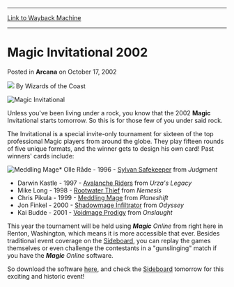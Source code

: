 
---
[Link to Wayback Machine](https://web.archive.org/web/20220627161804/https://magic.wizards.com/en/articles/archive/arcana/magic-invitational-2002-2002-10-17)

[_metadata_:author]:- "Wizards of the Coast"
[_metadata_:description]:- "Unless you've been living under a rock, you know that the 2002 Magic Invitational starts tomorrow. So this is for those few of you under said rock. The Invitational is a special invite-only tournament for sixteen of the top professional Magic players from around the globe. They play fifteen rounds of five unique formats, and the winner gets to design his own card!"
[_metadata_:generator]:- "Drupal 7 (http://drupal.org)"
[_metadata_:node]:- "604606"
[_metadata_:publish_date]:- "2002-10-17"
[_metadata_:source]:- "div-main-content"
[_metadata_:title]:- "Magic Invitational 2002"
[_metadata_:wayback_capture_timestamp]:- "2022-06-27 16:18:04"
[_metadata_:wayback_raw_url]:- "https://web.archive.org/web/20220627161804id_/https://magic.wizards.com/en/articles/archive/arcana/magic-invitational-2002-2002-10-17"
[_metadata_:wayback_url]:- "https://magic.wizards.com/en/articles/archive/arcana/magic-invitational-2002-2002-10-17"
---


**Magic** Invitational 2002
===========================



 Posted in **Arcana**
 on October 17, 2002 






![](https://media.magic.wizards.com/styles/auth_small/public/images/person/wizards_author.jpg)
By Wizards of the Coast











![Magic Invitational](https://media.magic.wizards.com/image_legacy_migration/global/images/magic_magiconline_inv02replay_pic1_en.jpg)


Unless you've been living under a rock, you know that the 2002 **Magic** Invitational starts tomorrow. So this is for those few of you under said rock.


The Invitational is a special invite-only tournament for sixteen of the top professional Magic players from around the globe. They play fifteen rounds of five unique formats, and the winner gets to design his own card! Past winners' cards include:


![Meddling Mage](http://gatherer.wizards.com/Handlers/Image.ashx?type=card&name=Meddling+Mage)* Olle Råde - 1996 - [Sylvan Safekeeper](https://gatherer.wizards.com/Pages/Card/Details.aspx?name=Sylvan+Safekeeper) from *Judgment*
* Darwin Kastle - 1997 - [Avalanche Riders](https://gatherer.wizards.com/Pages/Card/Details.aspx?name=Avalanche+Riders) from *Urza's Legacy*
* Mike Long - 1998 - [Rootwater Thief](https://gatherer.wizards.com/Pages/Card/Details.aspx?name=Rootwater+Thief) from *Nemesis*
* Chris Pikula - 1999 - [Meddling Mage](https://gatherer.wizards.com/Pages/Card/Details.aspx?name=Meddling+Mage) from *Planeshift*
* Jon Finkel - 2000 - [Shadowmage Infiltrator](https://gatherer.wizards.com/Pages/Card/Details.aspx?name=Shadowmage+Infiltrator) from *Odyssey*
* Kai Budde - 2001 - [Voidmage Prodigy](https://gatherer.wizards.com/Pages/Card/Details.aspx?name=Voidmage+Prodigy) from *Onslaught*

This year the tournament will be held using ***Magic** Online* from right here in Renton, Washington, which means it is more accessible that ever. Besides traditional event coverage on the [Sideboard](http://archive.wizards.com/default.asp?x=sideboard/events/mi02), you can replay the games themselves or even challenge the contestants in a "gunslinging" match if you have the ***Magic** Online* software.


So download the software [here](http://archive.wizards.com/default.asp?x=magic/magiconline/downloadlinks), and check the [Sideboard](http://archive.wizards.com/default.asp?x=sideboard/events/mi02) tomorrow for this exciting and historic event!







